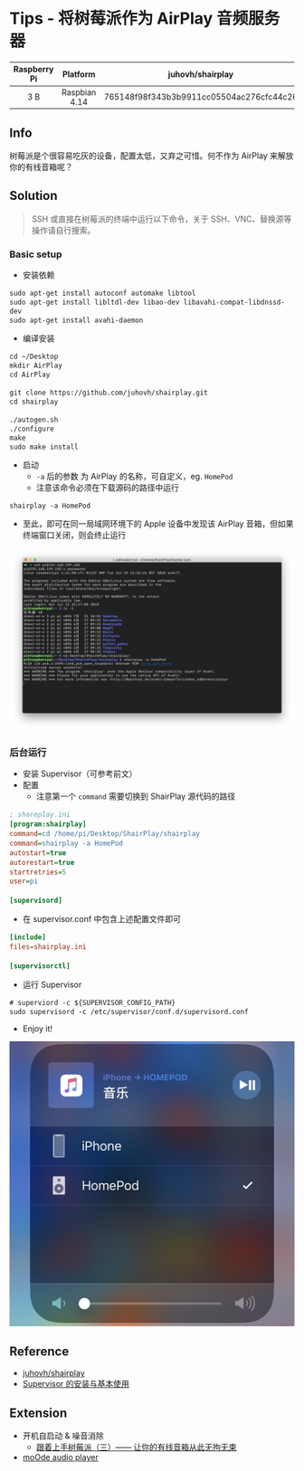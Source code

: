 # Tips - 将树莓派作为 AirPlay 音频服务器

| Raspberry Pi | Platform | juhovh/shairplay |
|:-----:|:-----:|:-----:|
| 3 B | Raspbian 4.14 | 765148f98f343b3b9911cc05504ac276cfc44c26 |

## Info

树莓派是个很容易吃灰的设备，配置太低，又弃之可惜。何不作为 AirPlay 来解放你的有线音箱呢？

## Solution

> SSH 或直接在树莓派的终端中运行以下命令，关于 SSH、VNC、替换源等操作请自行搜索。

### Basic setup

- 安装依赖

```
sudo apt-get install autoconf automake libtool
sudo apt-get install libltdl-dev libao-dev libavahi-compat-libdnssd-dev
sudo apt-get install avahi-daemon
```

- 编译安装

```
cd ~/Desktop
mkdir AirPlay
cd AirPlay

git clone https://github.com/juhovh/shairplay.git
cd shairplay

./autogen.sh
./configure
make
sudo make install
```

- 启动
    - `-a` 后的参数 为 AirPlay 的名称，可自定义，eg. `HomePod`
    - 注意该命令必须在下载源码的路径中运行

```
shairplay -a HomePod
```

- 至此，即可在同一局域网环境下的 Apple 设备中发现该 AirPlay 音箱，但如果终端窗口关闭，则会终止运行

![shairplay -a HomePod](1.png)

### 后台运行

- 安装 Supervisor（可参考前文）
- 配置
    - 注意第一个 `command` 需要切换到 ShairPlay 源代码的路径

```ini
; shareplay.ini
[program:shairplay]
command=cd /home/pi/Desktop/ShairPlay/shairplay
command=shairplay -a HomePod
autostart=true
autorestart=true
startretries=5
user=pi

[supervisord]
```

- 在 supervisor.conf 中包含上述配置文件即可

```conf
[include]
files=shairplay.ini

[supervisorctl]
```

- 运行 Supervisor

```
# superviord -c ${SUPERVISOR_CONFIG_PATH}
sudo supervisord -c /etc/supervisor/conf.d/supervisord.conf
```

- Enjoy it!

![AirPlay on iPhone](2.jpg)

## Reference

- [juhovh/shairplay](https://github.com/juhovh/shairplay)
- [Supervisor 的安装与基本使用](https://github.com/kingcos/Perspective/issues/9)

## Extension

- 开机自启动 & 噪音消除
    - [跟着上手树莓派（三）—— 让你的有线音箱从此无拘无束](https://sspai.com/post/39839)
- [moOde audio player](http://www.moodeaudio.org)
